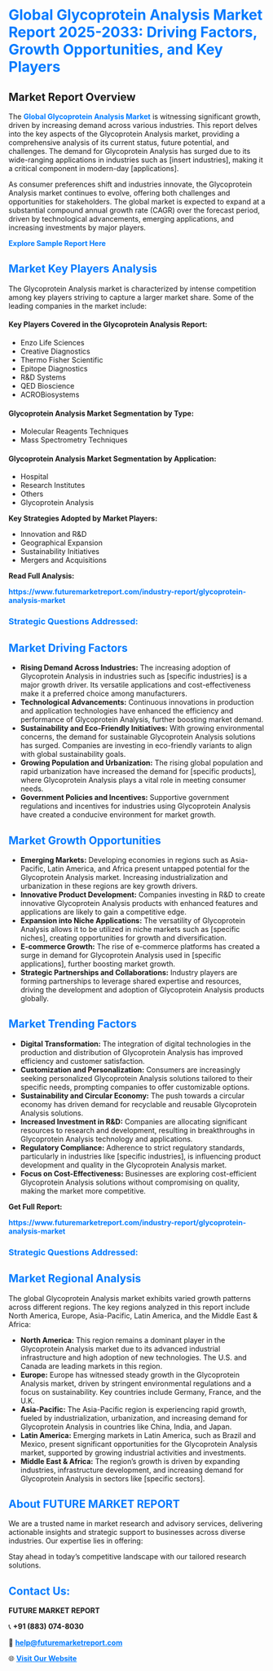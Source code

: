 <h1 style="color: #007BFF;">Global Glycoprotein Analysis Market Report 2025-2033: Driving Factors, Growth Opportunities, and Key Players</h1>

<section id="overview">
<h2>Market Report Overview</h2>
<p>The <a href="https://www.futuremarketreport.com/industry-report/glycoprotein-analysis-market" style="color: #007BFF; text-decoration: none;"><strong>Global Glycoprotein Analysis Market</strong></a> is witnessing significant growth, driven by increasing demand across various industries. This report delves into the key aspects of the Glycoprotein Analysis market, providing a comprehensive analysis of its current status, future potential, and challenges. The demand for Glycoprotein Analysis has surged due to its wide-ranging applications in industries such as [insert industries], making it a critical component in modern-day [applications].</p>
<p>As consumer preferences shift and industries innovate, the Glycoprotein Analysis market continues to evolve, offering both challenges and opportunities for stakeholders. The global market is expected to expand at a substantial compound annual growth rate (CAGR) over the forecast period, driven by technological advancements, emerging applications, and increasing investments by major players.</p>
</section>

<section id="overview">
<p><a href="https://www.futuremarketreport.com/request-sample/reportId=123712" style="color: #007BFF; text-decoration: none;"><strong>Explore Sample Report Here</strong></a></p>
</section>

<section id="key-players">
<h2 style="color: #007BFF;">Market Key Players Analysis</h2>
<p>The Glycoprotein Analysis market is characterized by intense competition among key players striving to capture a larger market share. Some of the leading companies in the market include:</p>
<h4>Key Players Covered in the Glycoprotein Analysis Report:</h4>
<ul><li>Enzo Life Sciences</li><li>Creative Diagnostics</li><li>Thermo Fisher Scientific</li><li>Epitope Diagnostics</li><li>R&amp;D Systems</li><li>QED Bioscience</li><li>ACROBiosystems</li></ul>
<h4>Glycoprotein Analysis Market Segmentation by Type:</h4>
<ul><li>Molecular Reagents Techniques</li><li>Mass Spectrometry Techniques</li></ul>

<h4>Glycoprotein Analysis Market Segmentation by Application:</h4>
<ul><li>Hospital</li><li>Research Institutes</li><li>Others</li><li>Glycoprotein Analysis</li></ul>
<p><strong>Key Strategies Adopted by Market Players:</strong></p>
<ul>
<li>Innovation and R&D</li>
<li>Geographical Expansion</li>
<li>Sustainability Initiatives</li>
<li>Mergers and Acquisitions</li>
</ul>
</section>

<section>
<p><strong>Read Full Analysis: </strong></p><a href="https://www.futuremarketreport.com/industry-report/glycoprotein-analysis-market" style="color: #007BFF; text-decoration: none;"><strong>https://www.futuremarketreport.com/industry-report/glycoprotein-analysis-market</strong></a>
<h3 style="color: #007BFF;">Strategic Questions Addressed:</h3>
</section>

<section id="driving-factors">
<h2 style="color: #007BFF;">Market Driving Factors</h2>
<ul>
<li><strong>Rising Demand Across Industries:</strong> The increasing adoption of Glycoprotein Analysis in industries such as [specific industries] is a major growth driver. Its versatile applications and cost-effectiveness make it a preferred choice among manufacturers.</li>
<li><strong>Technological Advancements:</strong> Continuous innovations in production and application technologies have enhanced the efficiency and performance of Glycoprotein Analysis, further boosting market demand.</li>
<li><strong>Sustainability and Eco-Friendly Initiatives:</strong> With growing environmental concerns, the demand for sustainable Glycoprotein Analysis solutions has surged. Companies are investing in eco-friendly variants to align with global sustainability goals.</li>
<li><strong>Growing Population and Urbanization:</strong> The rising global population and rapid urbanization have increased the demand for [specific products], where Glycoprotein Analysis plays a vital role in meeting consumer needs.</li>
<li><strong>Government Policies and Incentives:</strong> Supportive government regulations and incentives for industries using Glycoprotein Analysis have created a conducive environment for market growth.</li>
</ul>
</section>

<section id="growth-opportunities">
<h2 style="color: #007BFF;">Market Growth Opportunities</h2>
<ul>
<li><strong>Emerging Markets:</strong> Developing economies in regions such as Asia-Pacific, Latin America, and Africa present untapped potential for the Glycoprotein Analysis market. Increasing industrialization and urbanization in these regions are key growth drivers.</li>
<li><strong>Innovative Product Development:</strong> Companies investing in R&D to create innovative Glycoprotein Analysis products with enhanced features and applications are likely to gain a competitive edge.</li>
<li><strong>Expansion into Niche Applications:</strong> The versatility of Glycoprotein Analysis allows it to be utilized in niche markets such as [specific niches], creating opportunities for growth and diversification.</li>
<li><strong>E-commerce Growth:</strong> The rise of e-commerce platforms has created a surge in demand for Glycoprotein Analysis used in [specific applications], further boosting market growth.</li>
<li><strong>Strategic Partnerships and Collaborations:</strong> Industry players are forming partnerships to leverage shared expertise and resources, driving the development and adoption of Glycoprotein Analysis products globally.</li>
</ul>
</section>

<section id="trending-factors">
<h2 style="color: #007BFF;">Market Trending Factors</h2>
<ul>
<li><strong>Digital Transformation:</strong> The integration of digital technologies in the production and distribution of Glycoprotein Analysis has improved efficiency and customer satisfaction.</li>
<li><strong>Customization and Personalization:</strong> Consumers are increasingly seeking personalized Glycoprotein Analysis solutions tailored to their specific needs, prompting companies to offer customizable options.</li>
<li><strong>Sustainability and Circular Economy:</strong> The push towards a circular economy has driven demand for recyclable and reusable Glycoprotein Analysis solutions.</li>
<li><strong>Increased Investment in R&D:</strong> Companies are allocating significant resources to research and development, resulting in breakthroughs in Glycoprotein Analysis technology and applications.</li>
<li><strong>Regulatory Compliance:</strong> Adherence to strict regulatory standards, particularly in industries like [specific industries], is influencing product development and quality in the Glycoprotein Analysis market.</li>
<li><strong>Focus on Cost-Effectiveness:</strong> Businesses are exploring cost-efficient Glycoprotein Analysis solutions without compromising on quality, making the market more competitive.</li>
</ul>
</section>

<section>
<p><strong>Get Full Report: </strong></p><a href="https://www.futuremarketreport.com/industry-report/glycoprotein-analysis-market" style="color: #007BFF; text-decoration: none;"><strong>https://www.futuremarketreport.com/industry-report/glycoprotein-analysis-market</strong></a>
<h3 style="color: #007BFF;">Strategic Questions Addressed:</h3>
</section>


<section id="regional-analysis">
<h2 style="color: #007BFF;">Market Regional Analysis</h2>
<p>The global Glycoprotein Analysis market exhibits varied growth patterns across different regions. The key regions analyzed in this report include North America, Europe, Asia-Pacific, Latin America, and the Middle East & Africa:</p>
<ul>
<li><strong>North America:</strong> This region remains a dominant player in the Glycoprotein Analysis market due to its advanced industrial infrastructure and high adoption of new technologies. The U.S. and Canada are leading markets in this region.</li>
<li><strong>Europe:</strong> Europe has witnessed steady growth in the Glycoprotein Analysis market, driven by stringent environmental regulations and a focus on sustainability. Key countries include Germany, France, and the U.K.</li>
<li><strong>Asia-Pacific:</strong> The Asia-Pacific region is experiencing rapid growth, fueled by industrialization, urbanization, and increasing demand for Glycoprotein Analysis in countries like China, India, and Japan.</li>
<li><strong>Latin America:</strong> Emerging markets in Latin America, such as Brazil and Mexico, present significant opportunities for the Glycoprotein Analysis market, supported by growing industrial activities and investments.</li>
<li><strong>Middle East & Africa:</strong> The region’s growth is driven by expanding industries, infrastructure development, and increasing demand for Glycoprotein Analysis in sectors like [specific sectors].</li>
</ul>
</section>

<footer>
<h2 style="color: #007BFF;">About FUTURE MARKET REPORT</h2>
<p>We are a trusted name in market research and advisory services, delivering actionable insights and strategic support to businesses across diverse industries. Our expertise lies in offering:</p>

<p>Stay ahead in today’s competitive landscape with our tailored research solutions.</p>

<h2 style="color: #007BFF;">Contact Us:</h2>
<p><strong>FUTURE MARKET REPORT</strong></p>
<p>📞 <strong>+91 (883) 074-8030</strong></p>
<p>📧 <strong><a href="mailto:help@futuremarketreport.com" style="color: #007BFF;">help@futuremarketreport.com</a></strong></p>
<p>🌐 <strong><a href="https://www.futuremarketreport.com/" style="color: #007BFF;">Visit Our Website</a></strong></p>
</footer>